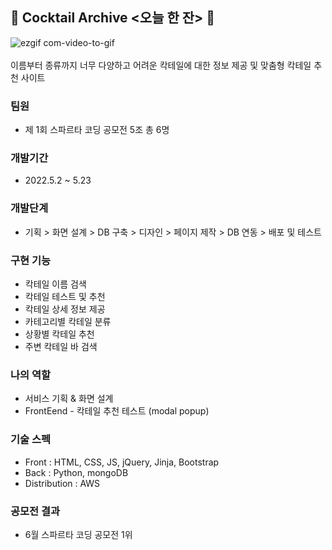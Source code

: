 ## 🍹 Cocktail Archive <오늘 한 잔> 🍹 
![ezgif com-video-to-gif](https://user-images.githubusercontent.com/103584654/217974170-49ac5f07-4b0d-472c-ad0d-e8e8cb59bc60.gif)<br><br>
이름부터 종류까지 너무 다양하고 어려운 칵테일에 대한 정보 제공 및 맞춤형 칵테일 추천 사이트
### 팀원
* 제 1회 스파르타 코딩 공모전 5조 총 6명 
### 개발기간
* 2022.5.2 ~ 5.23
### 개발단계
* 기획 > 화면 설계 > DB 구축 > 디자인 > 페이지 제작 > DB 연동 > 배포 및 테스트
### 구현 기능
* 칵테일 이름 검색<br>
* 칵테일 테스트 및 추천<br>
* 칵테일 상세 정보 제공<br>
* 카테고리별 칵테일 분류<br>
* 상황별 칵테일 추천<br>
* 주변 칵테일 바 검색
### 나의 역할
* 서비스 기획 & 화면 설계 
* FrontEend - 칵테일 추천 테스트 (modal popup)
### 기술 스펙
* Front : HTML, CSS, JS, jQuery, Jinja, Bootstrap<br>
* Back : Python, mongoDB<br>
* Distribution : AWS
### 공모전 결과
* 6월 스파르타 코딩 공모전 1위
